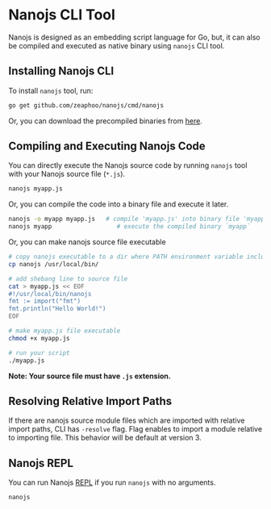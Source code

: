 # Nanojs CLI Tool

Nanojs is designed as an embedding script language for Go, but, it can also be
compiled and executed as native binary using `nanojs` CLI tool.

## Installing Nanojs CLI

To install `nanojs` tool, run:

```bash
go get github.com/zeaphoo/nanojs/cmd/nanojs
```

Or, you can download the precompiled binaries from
[here](https://github.com/zeaphoo/nanojs/releases/latest).

## Compiling and Executing Nanojs Code

You can directly execute the Nanojs source code by running `nanojs` tool with
your Nanojs source file (`*.js`).

```bash
nanojs myapp.js
```

Or, you can compile the code into a binary file and execute it later.

```bash
nanojs -o myapp myapp.js   # compile 'myapp.js' into binary file 'myapp'
nanojs myapp                  # execute the compiled binary `myapp`
```

Or, you can make nanojs source file executable

```bash
# copy nanojs executable to a dir where PATH environment variable includes
cp nanojs /usr/local/bin/

# add shebang line to source file
cat > myapp.js << EOF
#!/usr/local/bin/nanojs
fmt := import("fmt")
fmt.println("Hello World!")
EOF

# make myapp.js file executable
chmod +x myapp.js

# run your script
./myapp.js
```

**Note: Your source file must have `.js` extension.**

## Resolving Relative Import Paths

If there are nanojs source module files which are imported with relative import
paths, CLI has `-resolve` flag. Flag enables to import a module relative to
importing file. This behavior will be default at version 3.

## Nanojs REPL

You can run Nanojs [REPL](https://en.wikipedia.org/wiki/Read–eval–print_loop)
if you run `nanojs` with no arguments.

```bash
nanojs
```
